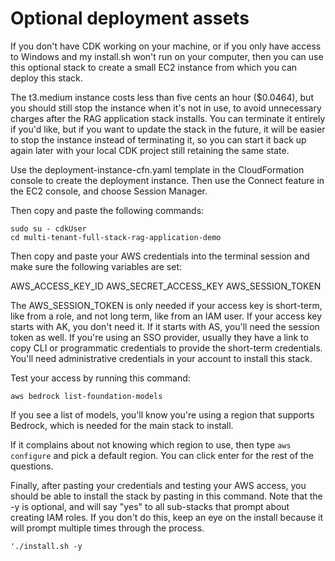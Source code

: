 # Optional deployment assets

If you don't have CDK working on your machine, or if you only have access to Windows and my install.sh won't run on your computer, then you can use this optional stack to create a small EC2 instance from which you can deploy this stack.

The t3.medium instance costs less than five cents an hour ($0.0464), but you should still stop the instance when it's not in use, to avoid unnecessary charges after the RAG application stack installs. You can terminate it entirely if you'd like, but if you want to update the stack in the future, it will be easier to stop the instance instead of terminating it, so you can start it back up again later with your local CDK project still retaining the same state.

Use the deployment-instance-cfn.yaml template in the CloudFormation console to create the deployment instance. Then use the Connect feature in the EC2 console, and choose Session Manager. 

Then copy and paste the following commands:

```
sudo su - cdkUser
cd multi-tenant-full-stack-rag-application-demo
```

Then copy and paste your AWS credentials into the terminal session and make sure the following variables are set:

AWS_ACCESS_KEY_ID
AWS_SECRET_ACCESS_KEY
AWS_SESSION_TOKEN 

The AWS_SESSION_TOKEN is only needed if your access key is short-term, like from a role, and not long term, like from an IAM user. If your access key starts with AK, you don't need it. If it starts with AS, you'll need the session token as well. If you're using an SSO provider, usually they have a link to copy CLI or programmatic credentials to provide the short-term credentials. You'll need administrative credentials in your account to install this stack.

Test your access by running this command:

```
aws bedrock list-foundation-models
```

If you see a list of models, you'll know you're using a region that supports Bedrock, which is needed for the main stack to install. 

If it complains about not knowing which region to use, then type `aws configure` and pick a default region. You can click enter for the rest of the questions.

Finally, after pasting your credentials and testing your AWS access, you should be able to install the stack by pasting in this command. Note that the -y is optional, and will say "yes" to all sub-stacks that prompt about creating IAM roles. If you don't do this, keep an eye on the install because it will prompt multiple times through the process.

```
'./install.sh -y
```

